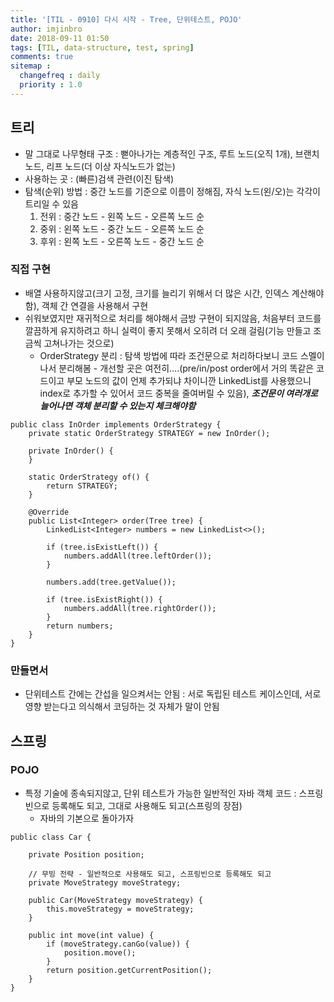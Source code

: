 ```yaml
---
title: '[TIL - 0910] 다시 시작 - Tree, 단위테스트, POJO'
author: imjinbro
date: 2018-09-11 01:50
tags: [TIL, data-structure, test, spring]
comments: true
sitemap :
  changefreq : daily
  priority : 1.0
---
```


## 트리 
* 말 그대로 나무형태 구조 : 뻗아나가는 계층적인 구조, 루트 노드(오직 1개), 브랜치 노드, 리프 노드(더 이상 자식노드가 없는)
* 사용하는 곳 : (빠른)검색 관련(이진 탐색)
* 탐색(순위) 방법 : 중간 노드를 기준으로 이름이 정해짐, 자식 노드(왼/오)는 각각이 트리일 수 있음
  1. 전위 : 중간 노드 - 왼쪽 노드 - 오른쪽 노드 순
  2. 중위 : 왼쪽 노드 - 중간 노드 - 오른쪽 노드 순
  3. 후위 : 왼쪽 노드 - 오른쪽 노드 - 중간 노드 순

### 직접 구현
* 배열 사용하지않고(크기 고정, 크기를 늘리기 위해서 더 많은 시간, 인덱스 계산해야함), 객체 간 연결을 사용해서 구현
* 쉬워보였지만 재귀적으로 처리를 해야해서 금방 구현이 되지않음, 처음부터 코드를 깔끔하게 유지하려고 하니 실력이 좋지 못해서 오히려 더 오래 걸림(기능 만들고 조금씩 고쳐나가는 것으로)
  * OrderStrategy 분리 : 탐색 방법에 따라 조건문으로 처리하다보니 코드 스멜이 나서 분리해봄 - 개선할 곳은 여전히....(pre/in/post order에서 거의 똑같은 코드이고 부모 노드의 값이 언제 추가되냐 차이니깐 LinkedList를 사용했으니 index로 추가할 수 있어서 코드 중복을 줄여버릴 수 있음), ***조건문이 여러개로 늘어나면 객체 분리할 수 있는지 체크해야함***
  
~~~
public class InOrder implements OrderStrategy {
    private static OrderStrategy STRATEGY = new InOrder();

    private InOrder() {
    }

    static OrderStrategy of() {
        return STRATEGY;
    }

    @Override
    public List<Integer> order(Tree tree) {
        LinkedList<Integer> numbers = new LinkedList<>();

        if (tree.isExistLeft()) {
            numbers.addAll(tree.leftOrder());
        }

        numbers.add(tree.getValue());

        if (tree.isExistRight()) {
            numbers.addAll(tree.rightOrder());
        }
        return numbers;
    }
}
~~~
  
### 만들면서
* 단위테스트 간에는 간섭을 일으켜서는 안됨 : 서로 독립된 테스트 케이스인데, 서로 영향 받는다고 의식해서 코딩하는 것 자체가 말이 안됨
  
## 스프링
### POJO
* 특정 기술에 종속되지않고, 단위 테스트가 가능한 일반적인 자바 객체 코드 : 스프링 빈으로 등록해도 되고, 그대로 사용해도 되고(스프링의 장점)
  * 자바의 기본으로 돌아가자
  
~~~
public class Car {

    private Position position;
    
    // 무빙 전략 - 일반적으로 사용해도 되고, 스프링빈으로 등록해도 되고
    private MoveStrategy moveStrategy;

    public Car(MoveStrategy moveStrategy) {
        this.moveStrategy = moveStrategy;
    }

    public int move(int value) {
        if (moveStrategy.canGo(value)) {
            position.move();
        }
        return position.getCurrentPosition();
    }
}
~~~



